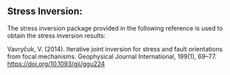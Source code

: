 ## Stress Inversion:

The stress inversion package provided in the following reference is used to obtain the stress inversion results:

Vavryčuk, V. (2014). Iterative joint inversion for stress and fault orientations from focal mechanisms. Geophysical Journal International, 199(1), 69–77. https://doi.org/10.1093/gji/ggu224

